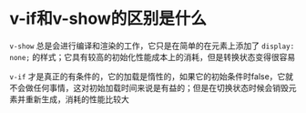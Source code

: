 # v-if和v-show的区别是什么
`v-show` 总是会进行编译和渲染的工作，它只是在简单的在元素上添加了 `display: none;` 的样式；它具有较高的初始化性能成本上的消耗，但是转换状态变得很容易

`v-if` 才是真正的有条件的，它的加载是惰性的，如果它的初始条件时false，它就不会做任何事情，这对初始加载时间来说是有益的；但是在切换状态时候会销毁元素并重新生成，消耗的性能比较大